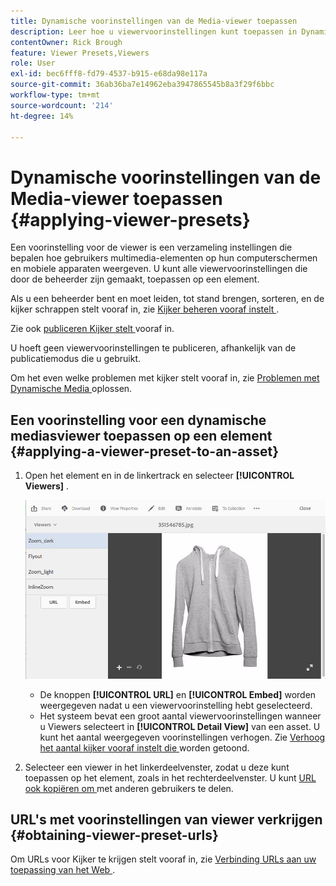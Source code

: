 ```yaml
---
title: Dynamische voorinstellingen van de Media-viewer toepassen
description: Leer hoe u viewervoorinstellingen kunt toepassen in Dynamische media.
contentOwner: Rick Brough
feature: Viewer Presets,Viewers
role: User
exl-id: bec6fff8-fd79-4537-b915-e68da98e117a
source-git-commit: 36ab36ba7e14962eba3947865545b8a3f29f6bbc
workflow-type: tm+mt
source-wordcount: '214'
ht-degree: 14%

---
```


# Dynamische voorinstellingen van de Media-viewer toepassen {#applying-viewer-presets}

Een voorinstelling voor de viewer is een verzameling instellingen die bepalen hoe gebruikers multimedia-elementen op hun computerschermen en mobiele apparaten weergeven. U kunt alle viewervoorinstellingen die door de beheerder zijn gemaakt, toepassen op een element.

Als u een beheerder bent en moet leiden, tot stand brengen, sorteren, en de kijker schrappen stelt vooraf in, zie [ Kijker beheren vooraf instelt ](managing-viewer-presets.md).

Zie ook [ publiceren Kijker stelt ](managing-viewer-presets.md#publishing-viewer-presets) vooraf in.

U hoeft geen viewervoorinstellingen te publiceren, afhankelijk van de publicatiemodus die u gebruikt.

Om het even welke problemen met kijker stelt vooraf in, zie [ Problemen met Dynamische Media ](troubleshoot-dm.md#viewers) oplossen.

## Een voorinstelling voor een dynamische mediasviewer toepassen op een element {#applying-a-viewer-preset-to-an-asset}

1. Open het element en in de linkertrack en selecteer **[!UICONTROL Viewers]** .

   ![ chlimage_1-104 ](assets/chlimage_1-104.png)

   * De knoppen **[!UICONTROL URL]** en **[!UICONTROL Embed]** worden weergegeven nadat u een viewervoorinstelling hebt geselecteerd.
   * Het systeem bevat een groot aantal viewervoorinstellingen wanneer u Viewers selecteert in **[!UICONTROL Detail View]** van een asset. U kunt het aantal weergegeven voorinstellingen verhogen. Zie [ Verhoog het aantal kijker vooraf instelt die ](managing-viewer-presets.md) worden getoond.

1. Selecteer een viewer in het linkerdeelvenster, zodat u deze kunt toepassen op het element, zoals in het rechterdeelvenster. U kunt [ URL ook kopiëren om ](linking-urls-to-yourwebapplication.md) met anderen gebruikers te delen.

## URL&#39;s met voorinstellingen van viewer verkrijgen {#obtaining-viewer-preset-urls}

Om URLs voor Kijker te krijgen stelt vooraf in, zie [ Verbinding URLs aan uw toepassing van het Web ](linking-urls-to-yourwebapplication.md).
